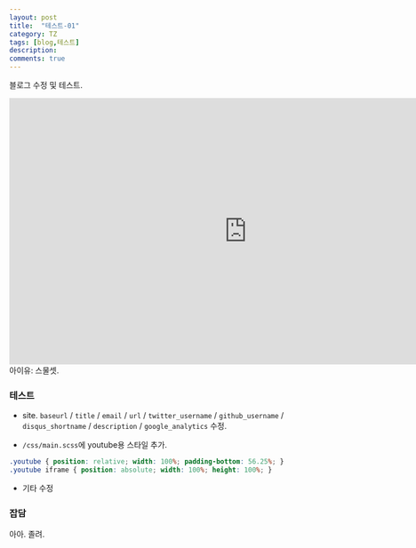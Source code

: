 ```yaml
---
layout: post
title:  "테스트-01"
category: TZ
tags: [blog,테스트]
description:
comments: true
---
```

블로그 수정 및 테스트.

<!--description-->

<div class="youtube">
  <iframe width="853" height="480" src="https://www.youtube.com/embed/42Gtm4-Ax2U" frameborder="0" allowfullscreen>
  </iframe>
</div>
아이유: 스물셋.

### 테스트

- site. `baseurl` / `title` / `email` / `url` / `twitter_username` / `github_username` / `disqus_shortname` / `description` / `google_analytics` 수정.

- `/css/main.scss`에 youtube용 스타일 추가.
```css
.youtube { position: relative; width: 100%; padding-bottom: 56.25%; }
.youtube iframe { position: absolute; width: 100%; height: 100%; }
```

- 기타 수정

### 잡담

아아. 졸려.
